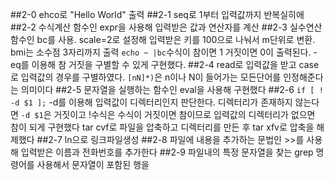 ##2-0
ehco로 "Hello World" 출력
##2-1
seq로 1부터 입력값까지 반복실히애
##2-2
수식계산 함수인 expr을 사용해 입력받은 값과 연산자를 계산
##2-3
실수연산 함수인 bc를 사용. scale=2로 설정해 입력받은 키를 100으로 나눠서 m단위로 변환. bmi는 소수점 3자리까지 출력
``echo ~ |bc``수식이 참이면 1 거짓이면 0이 출력된다. -eq를 이용해 참 거짓을 구별할 수 있게 구현했다.
##2-4
read로 입력값을 받고 case로 입력값의 경우를 구별하였다. `[nN]*)`은 n이나 N이 들어가는 모든단어를 인정해준다는 의미이다
##2-5
문자열을 실행하는 함수인 eval을 사용해 구현했다
##2-6
`if [ ! -d $1 ];` -d를 이용해 입력값이 디렉터리인지 판단한다. 디렉터리가 존재하지 않는다면 `-d $1`은 거짓이고 !수식은 수식이 거짓이면 참이므로 입력값의 디렉터리가 없으면 참이 되게 구현했다
tar cvf로 파일을 압축하고 디렉터리를 만든 후 tar xfv로 압축을 해제했다
##2-7
ln으로 링크파일생성
##2-8
파일에 내용을 추가하는 문법인 >>를 사용해 입력받은 이름과 전화번호를 추가한다
##2-9
파일내의 특정 문자열을 찾는 grep 명령어를 사용해서 문자열이 포함된 행을 

